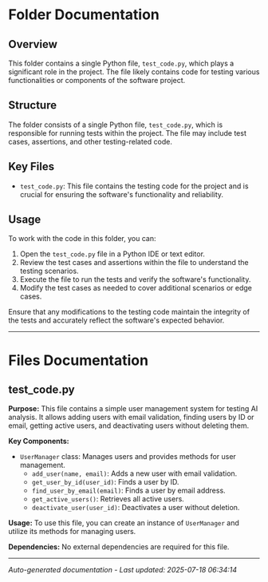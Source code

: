 # Folder Documentation

## Overview
This folder contains a single Python file, `test_code.py`, which plays a significant role in the project. The file likely contains code for testing various functionalities or components of the software project.

## Structure
The folder consists of a single Python file, `test_code.py`, which is responsible for running tests within the project. The file may include test cases, assertions, and other testing-related code.

## Key Files
- `test_code.py`: This file contains the testing code for the project and is crucial for ensuring the software's functionality and reliability.

## Usage
To work with the code in this folder, you can:
1. Open the `test_code.py` file in a Python IDE or text editor.
2. Review the test cases and assertions within the file to understand the testing scenarios.
3. Execute the file to run the tests and verify the software's functionality.
4. Modify the test cases as needed to cover additional scenarios or edge cases.

Ensure that any modifications to the testing code maintain the integrity of the tests and accurately reflect the software's expected behavior.

---

# Files Documentation

## test_code.py

**Purpose:** This file contains a simple user management system for testing AI analysis. It allows adding users with email validation, finding users by ID or email, getting active users, and deactivating users without deleting them.

**Key Components:**
- `UserManager` class: Manages users and provides methods for user management.
  - `add_user(name, email)`: Adds a new user with email validation.
  - `get_user_by_id(user_id)`: Finds a user by ID.
  - `find_user_by_email(email)`: Finds a user by email address.
  - `get_active_users()`: Retrieves all active users.
  - `deactivate_user(user_id)`: Deactivates a user without deletion.

**Usage:** To use this file, you can create an instance of `UserManager` and utilize its methods for managing users.

**Dependencies:** No external dependencies are required for this file.

---
*Auto-generated documentation - Last updated: 2025-07-18 06:34:14*
